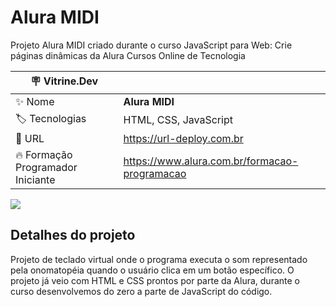 # Alura MIDI

Projeto Alura MIDI criado durante o curso JavaScript para Web: Crie páginas dinâmicas da Alura Cursos Online de Tecnologia

| :placard: Vitrine.Dev |     |
| -------------  | --- |
| :sparkles: Nome        | **Alura MIDI**
| :label: Tecnologias | HTML, CSS, JavaScript
| :rocket: URL         | https://url-deploy.com.br
| :fire: Formação Programador Iniciante     | https://www.alura.com.br/formacao-programacao

<!-- Inserir imagem com a #vitrinedev ao final do link -->
![](https://lh6.googleusercontent.com/r9YcnAh5PNEcAwNGuiHKLDnQV1dkVe_SVVtYTsgRBt6P70xobpXDOBC7l76ukc2LEaQ=w2400#vitrinedev)

## Detalhes do projeto

Projeto de teclado virtual onde o programa executa o som representado pela onomatopéia quando o usuário clica em um botão específico. O projeto já veio com HTML e CSS prontos por parte da Alura, durante o curso desenvolvemos do zero a parte de JavaScript do código.
